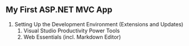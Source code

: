 ﻿## My First ASP.NET MVC App

1. Setting Up the Development Environment (Extensions and Updates)
   1. Visual Studio Productivity Power Tools
   2. Web Essentials (incl. Markdown Editor)
